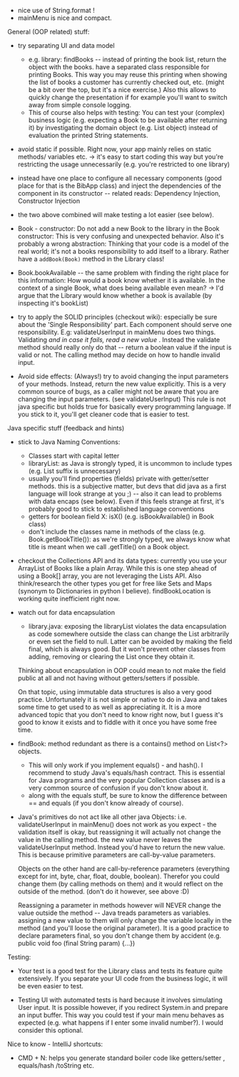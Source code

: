 - nice use of String.format !
- mainMenu is nice and compact.

General (OOP related) stuff:
- try separating UI and data model
  * e.g.
    library: findBooks -- instead of printing the book list, return the object with the books. have a separated class responsible for printing Books. This way you may reuse this printing when showing the list of books a customer has currently checked out, etc.
    (might be a bit over the top, but it's a nice exercise.) Also this allows to quickly change the presentation if for example you'll want to switch away from simple console logging.
  * This of course also helps with testing: You can test your (complex) business logic (e.g. expecting a Book to be available after returning it) by investigating the domain object (e.g. List<Book> object) instead of evaluation the printed String statements.

- avoid static if possible. Right now, your app mainly relies on static methods/ variables etc. -> it's easy to start coding this way but you're restricting the usage unnecessarily (e.g. you're restricted to one library)
- instead have one place to configure all necessary components (good place for that is the BibApp class) and inject the dependencies of the component in its constructor -- related reads: Dependency Injection, Constructor Injection
- the two above combined will make testing a lot easier (see below).

- Book - constructor: Do not add a new Book to the library in the Book constructor: This is very confusing and unexpected behavior. Also it's probably a wrong abstraction: Thinking that your code is a model of the real world; it's not a books responsibility to add itself to a library. Rather have a `addBook(Book)` method in the Library class!  
- Book.bookAvailable -- the same problem with finding the right place for this information: How would a book know whether it is available. In the context of a single Book, what does being available even mean? -> I'd argue that the Library would know whether a book is available (by inspecting it's bookList)

- try to apply the SOLID principles (checkout wiki): especially be sure about the 'Single Responsibility' part. Each component should serve one responsibility. E.g: validateUserInput in mainMenu does two things. Validating _and in case it fails, read a new value_ . Instead the validate method should really only do that -- return a boolean value if the input is valid or not. The calling method may decide on how to handle invalid input.

- Avoid side effects: (Always!) try to avoid changing the input parameters of your methods. Instead, return the new value explicitly. This is a very common source of bugs, as a caller might not be aware that you are changing the input parameters. (see validateUserInput)
This rule is not java specific but holds true for basically every programming language. If you stick to it, you'll get cleaner code that is easier to test.


Java specific stuff (feedback and hints)
- stick to Java Naming Conventions:
  * Classes start with capital letter
  * libraryList: as Java is strongly typed, it is uncommon to include types (e.g. List suffix is unnecessary)
  * usually you'll find properties (fields) private with getter/setter methods. this is a subjective matter, but devs that did java as a first language will look strange at you ;) -- also it can lead to problems with data encaps (see below). Even if this feels strange at first, it's probably good to stick to established language conventions
  * getters for boolean field X: isX() (e.g. isBookAvailable() in Book class)
  * don't include the classes name in methods of the class (e.g. Book.getBookTitle()): as we're strongly typed, we always know what title is meant when we call .getTitle() on a Book object.

- checkout the Collections API and its data types: currently you use your ArrayList of Books like a plain Array. While this is one step ahead of using a Book[] array, you are not leveraging the Lists API. Also think/research the other types you get for free like Sets and Maps (synonym to Dictionaries in python I believe). findBookLocation is working quite inefficient right now.

- watch out for data encapsulation
  * library.java: exposing the libraryList violates the data encapsulation as code somewhere outside the class can change the List arbitrarily or even set the field to null. Latter can be avoided by making the field final, which is always good. But it won't prevent other classes from adding, removing or clearing the List once they obtain it.

  Thinking about encapsulation in OOP could mean to not make the field public at all and not having without getters/setters if possible.

  On that topic, using immutable data structures is also a very good practice. Unfortunately it is not simple or native to do in Java and takes some time to get used to as well as appreciating it. It is a more advanced topic that you don't need to know right now, but I guess it's good to know it exists and to fiddle with it once you have some free time.


- findBook: method redundant as there is a contains() method on List<?> objects.
  * This will only work if you implement equals() - and hash(). I recommend to study Java's equals/hash contract. This is essential for  Java programs and the very popular Collection classes and is a very common source of confusion if you don't know about it.
  * along with the equals stuff, be sure to know the difference between == and equals (if you don't know already of course).

- Java's primitives do not act like all other java Objects:
  i.e. validateUserInput in mainMenu() does not work as you expect - the validation itself is okay, but reassigning it will actually not change the value in the calling method. the new value never leaves the validateUserInput method. Instead you'd have to return the new value. This is because primitive parameters are call-by-value parameters.

  Objects on the other hand are call-by-reference parameters (everything except for int, byte, char, float, double, boolean). Therefor you could change them (by calling methods on them) and it would reflect on the outside of the method. (don't do it however, see above :D)

  Reassigning a parameter in methods however will NEVER change the value outside the method -- Java treads parameters as variables. assigning a new value to them will only change the variable locally in the method (and you'll loose the original parameter). It is a good practice to declare parameters final, so you don't change them by accident (e.g. public void foo (final String param) {...})


Testing:
- Your test is a good test for the Library class and tests its feature quite extensively. If you separate your UI code from the business logic, it will be even easier to test.

- Testing UI with automated tests is hard because it involves simulating User input. It is possible however, if you redirect System.in and prepare an input buffer. This way you could test if your main menu behaves as expected (e.g. what happens if I enter some invalid number?). I would consider this optional.


Nice to know - IntelliJ shortcuts:
- CMD + N: helps you generate standard boiler code like getters/setter , equals/hash /toString etc.
